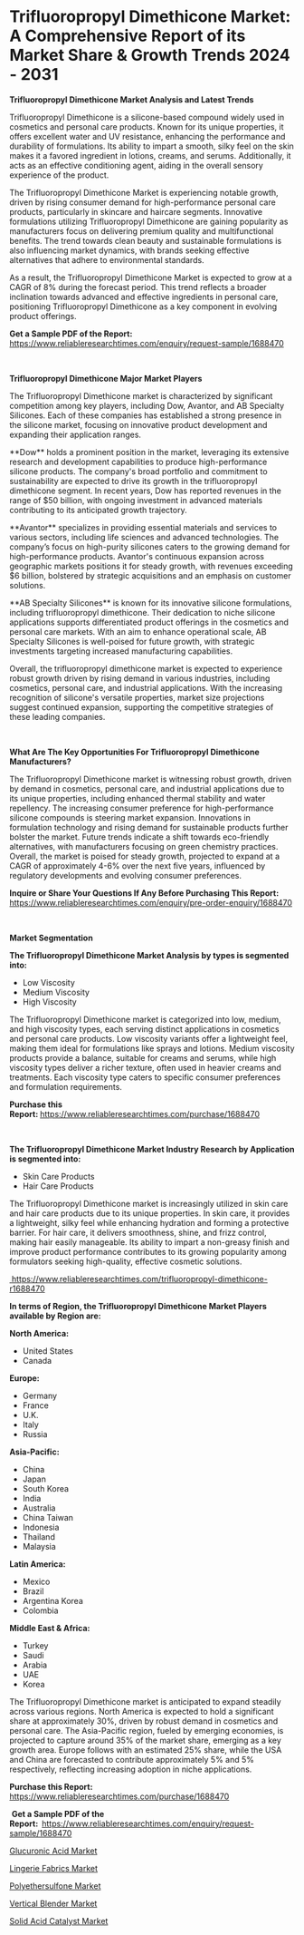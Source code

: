 <p><h1>Trifluoropropyl Dimethicone Market: A Comprehensive Report of its Market Share & Growth Trends 2024 - 2031</h1></p><p><strong>Trifluoropropyl Dimethicone Market Analysis and Latest Trends</strong></p>
<p><p>Trifluoropropyl Dimethicone is a silicone-based compound widely used in cosmetics and personal care products. Known for its unique properties, it offers excellent water and UV resistance, enhancing the performance and durability of formulations. Its ability to impart a smooth, silky feel on the skin makes it a favored ingredient in lotions, creams, and serums. Additionally, it acts as an effective conditioning agent, aiding in the overall sensory experience of the product.</p><p>The Trifluoropropyl Dimethicone Market is experiencing notable growth, driven by rising consumer demand for high-performance personal care products, particularly in skincare and haircare segments. Innovative formulations utilizing Trifluoropropyl Dimethicone are gaining popularity as manufacturers focus on delivering premium quality and multifunctional benefits. The trend towards clean beauty and sustainable formulations is also influencing market dynamics, with brands seeking effective alternatives that adhere to environmental standards.</p><p>As a result, the Trifluoropropyl Dimethicone Market is expected to grow at a CAGR of 8% during the forecast period. This trend reflects a broader inclination towards advanced and effective ingredients in personal care, positioning Trifluoropropyl Dimethicone as a key component in evolving product offerings.</p></p>
<p><strong>Get a Sample PDF of the Report:&nbsp;</strong> <a href="https://www.reliableresearchtimes.com/enquiry/request-sample/1688470?utm_campaign=1593&utm_medium=2&utm_source=Github&utm_content=ia&utm_term=17102024&utm_id=trifluoropropyl-dimethicone">https://www.reliableresearchtimes.com/enquiry/request-sample/1688470</a></p>
<p>&nbsp;</p>
<p><strong>Trifluoropropyl Dimethicone Major Market Players</strong></p>
<p><p>The Trifluoropropyl Dimethicone market is characterized by significant competition among key players, including Dow, Avantor, and AB Specialty Silicones. Each of these companies has established a strong presence in the silicone market, focusing on innovative product development and expanding their application ranges.</p><p>**Dow** holds a prominent position in the market, leveraging its extensive research and development capabilities to produce high-performance silicone products. The company's broad portfolio and commitment to sustainability are expected to drive its growth in the trifluoropropyl dimethicone segment. In recent years, Dow has reported revenues in the range of $50 billion, with ongoing investment in advanced materials contributing to its anticipated growth trajectory.</p><p>**Avantor** specializes in providing essential materials and services to various sectors, including life sciences and advanced technologies. The company’s focus on high-purity silicones caters to the growing demand for high-performance products. Avantor's continuous expansion across geographic markets positions it for steady growth, with revenues exceeding $6 billion, bolstered by strategic acquisitions and an emphasis on customer solutions.</p><p>**AB Specialty Silicones** is known for its innovative silicone formulations, including trifluoropropyl dimethicone. Their dedication to niche silicone applications supports differentiated product offerings in the cosmetics and personal care markets. With an aim to enhance operational scale, AB Specialty Silicones is well-poised for future growth, with strategic investments targeting increased manufacturing capabilities.</p><p>Overall, the trifluoropropyl dimethicone market is expected to experience robust growth driven by rising demand in various industries, including cosmetics, personal care, and industrial applications. With the increasing recognition of silicone's versatile properties, market size projections suggest continued expansion, supporting the competitive strategies of these leading companies.</p></p>
<p>&nbsp;</p>
<p><strong>What Are The Key Opportunities For Trifluoropropyl Dimethicone Manufacturers?</strong></p>
<p><p>The Trifluoropropyl Dimethicone market is witnessing robust growth, driven by demand in cosmetics, personal care, and industrial applications due to its unique properties, including enhanced thermal stability and water repellency. The increasing consumer preference for high-performance silicone compounds is steering market expansion. Innovations in formulation technology and rising demand for sustainable products further bolster the market. Future trends indicate a shift towards eco-friendly alternatives, with manufacturers focusing on green chemistry practices. Overall, the market is poised for steady growth, projected to expand at a CAGR of approximately 4-6% over the next five years, influenced by regulatory developments and evolving consumer preferences.</p></p>
<p><strong>Inquire or Share Your Questions If Any Before Purchasing This Report:</strong> <a href="https://www.reliableresearchtimes.com/enquiry/pre-order-enquiry/1688470?utm_campaign=1593&utm_medium=2&utm_source=Github&utm_content=ia&utm_term=17102024&utm_id=trifluoropropyl-dimethicone">https://www.reliableresearchtimes.com/enquiry/pre-order-enquiry/1688470</a></p>
<p>&nbsp;</p>
<p><strong>Market Segmentation</strong></p>
<p><strong>The Trifluoropropyl Dimethicone Market Analysis by types is segmented into:</strong></p>
<p><ul><li>Low Viscosity</li><li>Medium Viscosity</li><li>High Viscosity</li></ul></p>
<p><p>The Trifluoropropyl Dimethicone market is categorized into low, medium, and high viscosity types, each serving distinct applications in cosmetics and personal care products. Low viscosity variants offer a lightweight feel, making them ideal for formulations like sprays and lotions. Medium viscosity products provide a balance, suitable for creams and serums, while high viscosity types deliver a richer texture, often used in heavier creams and treatments. Each viscosity type caters to specific consumer preferences and formulation requirements.</p></p>
<p><strong>Purchase this Report:&nbsp;</strong><a href="https://www.reliableresearchtimes.com/purchase/1688470?utm_campaign=1593&utm_medium=2&utm_source=Github&utm_content=ia&utm_term=17102024&utm_id=trifluoropropyl-dimethicone">https://www.reliableresearchtimes.com/purchase/1688470</a></p>
<p>&nbsp;</p>
<p><strong>The Trifluoropropyl Dimethicone Market Industry Research by Application is segmented into:</strong></p>
<p><ul><li>Skin Care Products</li><li>Hair Care Products</li></ul></p>
<p><p>The Trifluoropropyl Dimethicone market is increasingly utilized in skin care and hair care products due to its unique properties. In skin care, it provides a lightweight, silky feel while enhancing hydration and forming a protective barrier. For hair care, it delivers smoothness, shine, and frizz control, making hair easily manageable. Its ability to impart a non-greasy finish and improve product performance contributes to its growing popularity among formulators seeking high-quality, effective cosmetic solutions.</p></p>
<p><a href="https://www.reliableresearchtimes.com/trifluoropropyl-dimethicone-r1688470?utm_campaign=1593&utm_medium=2&utm_source=Github&utm_content=ia&utm_term=17102024&utm_id=trifluoropropyl-dimethicone">&nbsp;https://www.reliableresearchtimes.com/trifluoropropyl-dimethicone-r1688470</a></p>
<p><strong>In terms of Region, the Trifluoropropyl Dimethicone Market Players available by Region are:</strong></p>
<p>
    <p> <strong> North America: </strong>
        <ul>
            <li>United States</li>
            <li>Canada</li>
        </ul>
        </p> 
    <p> <strong> Europe: </strong>
        <ul>
            <li>Germany</li>
            <li>France</li>
            <li>U.K.</li>
            <li>Italy</li>
            <li>Russia</li>
        </ul>
        </p> 
    <p> <strong> Asia-Pacific: </strong>
        <ul>
            <li>China</li>
            <li>Japan</li>
            <li>South Korea</li>
            <li>India</li>
            <li>Australia</li>
            <li>China Taiwan</li>
            <li>Indonesia</li>
            <li>Thailand</li>
            <li>Malaysia</li>
        </ul>
        </p> 
    <p> <strong> Latin America: </strong>
        <ul>
            <li>Mexico</li>
            <li>Brazil</li>
            <li>Argentina Korea</li>
            <li>Colombia</li>
        </ul>
        </p> 
    <p> <strong> Middle East & Africa: </strong>
        <ul>
            <li>Turkey</li>
            <li>Saudi</li>
            <li>Arabia</li>
            <li>UAE</li>
            <li>Korea</li>
        </ul>
    </p>
    </p>
<p><p>The Trifluoropropyl Dimethicone market is anticipated to expand steadily across various regions. North America is expected to hold a significant share at approximately 30%, driven by robust demand in cosmetics and personal care. The Asia-Pacific region, fueled by emerging economies, is projected to capture around 35% of the market share, emerging as a key growth area. Europe follows with an estimated 25% share, while the USA and China are forecasted to contribute approximately 5% and 5% respectively, reflecting increasing adoption in niche applications.</p></p>
<p><strong>Purchase this Report: </strong><a href="https://www.reliableresearchtimes.com/purchase/1688470?utm_campaign=1593&utm_medium=2&utm_source=Github&utm_content=ia&utm_term=17102024&utm_id=trifluoropropyl-dimethicone">https://www.reliableresearchtimes.com/purchase/1688470</a></p>
<p>&nbsp;<strong>Get a Sample PDF of the Report:&nbsp;&nbsp;</strong><a href="https://www.reliableresearchtimes.com/enquiry/request-sample/1688470?utm_campaign=1593&utm_medium=2&utm_source=Github&utm_content=ia&utm_term=17102024&utm_id=trifluoropropyl-dimethicone">https://www.reliableresearchtimes.com/enquiry/request-sample/1688470</a></p>
<p><strong></strong></p>
<p><p><a href="https://www.linkedin.com/pulse/strategic-forecast-glucuronic-acid-market-growth-trends-iewrf?utm_campaign=1593&utm_medium=2&utm_source=Github&utm_content=ia&utm_term=17102024&utm_id=trifluoropropyl-dimethicone">Glucuronic Acid Market</a></p><p><a href="https://www.linkedin.com/pulse/lingerie-fabrics-market-global-trends-forecast-2024-2031-dvmvf?utm_campaign=1593&utm_medium=2&utm_source=Github&utm_content=ia&utm_term=17102024&utm_id=trifluoropropyl-dimethicone">Lingerie Fabrics Market</a></p><p><a href="https://www.linkedin.com/pulse/polyethersulfone-market-size-type-pes-powder-gradespes-granule-rhowf?utm_campaign=1593&utm_medium=2&utm_source=Github&utm_content=ia&utm_term=17102024&utm_id=trifluoropropyl-dimethicone">Polyethersulfone Market</a></p><p><a href="https://issuu.com/reportprime-2/docs/vertical-blender-market-size-2030.p_edaaaecd212ce3?utm_campaign=1593&utm_medium=2&utm_source=Github&utm_content=ia&utm_term=17102024&utm_id=trifluoropropyl-dimethicone">Vertical Blender Market</a></p><p><a href="https://www.linkedin.com/pulse/solid-acid-catalyst-sector-surge-148-growth-roadmap-2031-ascgf?utm_campaign=1593&utm_medium=2&utm_source=Github&utm_content=ia&utm_term=17102024&utm_id=trifluoropropyl-dimethicone">Solid Acid Catalyst Market</a></p></p>